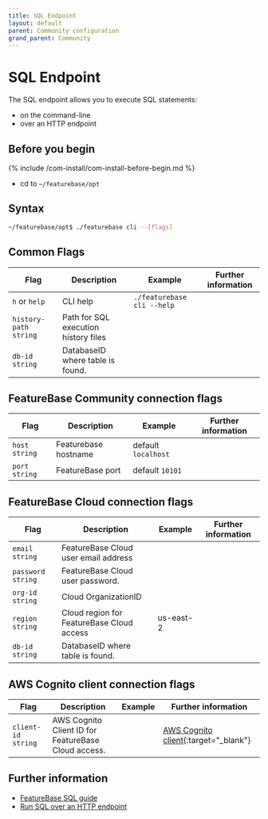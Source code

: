 ```yaml
---
title: SQL Endpoint
layout: default
parent: Community configuration
grand_parent: Community
---
```


# SQL Endpoint

The SQL endpoint allows you to execute SQL statements:
* on the command-line
* over an HTTP endpoint

## Before you begin

{% include /com-install/com-install-before-begin.md %}
* cd to `~/featurebase/opt`

## Syntax

```sh
~/featurebase/opt$ ./featurebase cli --[flags]
```

## Common Flags

| Flag | Description | Example | Further information |
|---|---|---|---|
| `h` or `help` | CLI help | `./featurebase cli --help` |  |
| `history-path string` | Path for SQL execution history files |  |  |
| `db-id string` | DatabaseID where table is found. |  |  |

## FeatureBase Community connection flags

| Flag | Description | Example | Further information |
|---|---|---|---|
| `host string` | Featurebase hostname | default `localhost` |  |
| `port string` | FeatureBase port | default `10101` |  |

## FeatureBase Cloud connection flags

| Flag | Description | Example | Further information |
|---|---|---|---|
| `email string` | FeatureBase Cloud user email address |  |  |
| `password string` | FeatureBase Cloud user password. |  |  |
| `org-id string` | Cloud OrganizationID |  |
| `region string` | Cloud region for FeatureBase Cloud access | us-east-2 |  |
| `db-id string` | DatabaseID where table is found. |  |  |

## AWS Cognito client connection flags

| Flag | Description | Example | Further information |
|---|---|---|---|
| `client-id string` | AWS Cognito Client ID for FeatureBase Cloud access. |  | [AWS Cognito client](https://docs.aws.amazon.com/AWSJavaScriptSDK/v3/latest/clients/client-cognito-identity/index.html){:target="_blank"} |

## Further information

* [FeatureBase SQL guide](/docs/sql-guide/sql-guide-home)
* [Run SQL over an HTTP endpoint](/docs/community/com-api/old-sql-endpoint)
